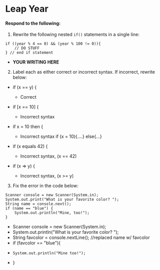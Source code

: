 # Leap Year
#### Respond to the following:

1. Rewrite the following nested `if()` statements in a single line:
  ```
  if ((year % 4 == 0) && (year % 100 != 0)){
      // DO STUFF
  } // end if statement
  ```
  * **YOUR WRITING HERE**


2. Label each as either correct or incorrect syntax. If incorrect, rewrite below:
  * if (x == y) {

    * Correct

  * if [x == 10] {

    * Incorrect syntax

  * if x = 10 then {

    * Incorrect syntax if (x = 10){....} else{...}

  * if (x equals 42) {

    * Incorrect syntax, (x == 42)

  * if (x => y) {

    * Incorrect syntax, (x >= y)


3. Fix the error in the code below:

  ```
  Scanner console = new Scanner(System.in);
  System.out.print("What is your favorite color? ");
  String name = console.next();
  if (name == "blue") {
      System.out.println("Mine, too!");
  }
  ```

  * Scanner console = new Scanner(System.in);
  * System.out.println("What is your favorite color? ");
  * String favcolor = console.nextLine(); //replaced name w/ favcolor
  * if (favcolor == "blue"){
  *     System.out.println("Mine too!");
  * }
